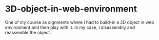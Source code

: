 # 3D-object-in-web-environment

One of my course as signments where I had to build-in а 3D object in web environment and then play with it. In my case, I disassembly and reassemble the object.
